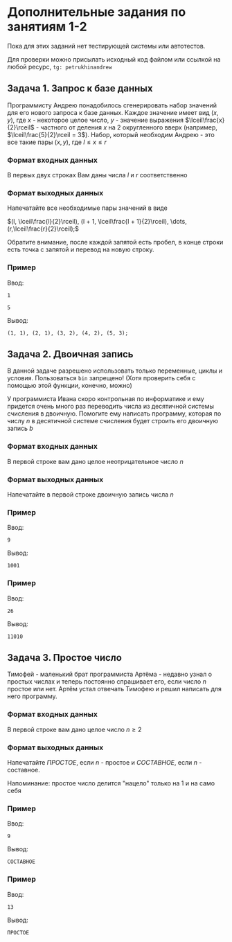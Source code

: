 # Дополнительные задания по занятиям 1-2

Пока для этих заданий нет тестирующей системы или автотестов. 

Для проверки можно присылать исходный код файлом или ссылкой на любой ресурс, `tg: petrukhinandrew`

## Задача 1. Запрос к базе данных

Программисту Андрею понадобилось сгенерировать набор значений для его нового запроса к базе данных. Каждое значение имеет вид $(x, y)$, где $x$ - некоторое целое число, $y$ - значение выражения $\lceil\frac{x}{2}\rceil$ - частного от деления $x$ на $2$ округленного вверх (например, $\lceil\frac{5}{2}\rceil = 3$). Набор, который необходим Андрею - это все такие пары $(x, y)$, где $l \leq x \leq r$

### Формат входных данных

В первых двух строках Вам даны числа $l$ и $r$ соответственно

### Формат выходных данных

Напечатайте все необходимые пары значений в виде 

$(l, \lceil\frac{l}{2}\rceil), (l + 1, \lceil\frac{l + 1}{2}\rceil), \dots, (r,\lceil\frac{r}{2}\rceil);$ 

Обратите внимание, после каждой запятой есть пробел, в конце строки есть точка с запятой и перевод на новую строку.

### Пример

Ввод:
```
1

5
```
Вывод:

```
(1, 1), (2, 1), (3, 2), (4, 2), (5, 3);
```

## Задача 2. Двоичная запись

В данной задаче разрешено использовать только переменные, циклы и условия. Пользоваться `bin` запрещено! (Хотя проверить себя с помощью этой функции, конечно, можно)

У программиста Ивана скоро контрольная по информатике и ему придется очень много раз переводить числа из десятичной системы счисления в двоичную. Помогите ему написать программу, которая по числу $n$ в десятичной системе счисления будет строить его двоичную запись $b$

### Формат входных данных

В первой строке вам дано целое неотрицательное число $n$

### Формат выходных данных

Напечатайте в первой строке двоичную запись числа $n$

### Пример

Ввод:
```
9
```
Вывод:

```
1001
```

### Пример

Ввод:
```
26
```
Вывод:

```
11010
```

## Задача 3. Простое число

Тимофей - маленький брат программиста Артёма - недавно узнал о простых числах и теперь постоянно спрашивает его, если число $n$ простое или нет. Артём устал отвечать Тимофею и решил написать для него программу. 

### Формат входных данных

В первой строке вам дано целое число $n \geq 2$

### Формат выходных данных

Напечатайте $ПРОСТОЕ$, если $n$ - простое и $СОСТАВНОЕ$, если $n$ - составное. 

Напоминание: простое число делится "нацело" только на 1 и на само себя

### Пример

Ввод:
```
9
```
Вывод:

```
СОСТАВНОЕ
```

### Пример

Ввод:
```
13
```
Вывод:

```
ПРОСТОЕ
```

